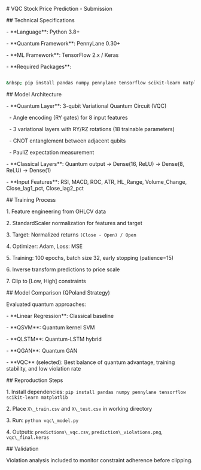 \# VQC Stock Price Prediction - Submission



\## Technical Specifications

\- \*\*Language\*\*: Python 3.8+

\- \*\*Quantum Framework\*\*: PennyLane 0.30+

\- \*\*ML Framework\*\*: TensorFlow 2.x / Keras

\- \*\*Required Packages\*\*:

```bash

&nbsp; pip install pandas numpy pennylane tensorflow scikit-learn matplotlib

```



\## Model Architecture

\- \*\*Quantum Layer\*\*: 3-qubit Variational Quantum Circuit (VQC)

&nbsp; - Angle encoding (RY gates) for 8 input features

&nbsp; - 3 variational layers with RY/RZ rotations (18 trainable parameters)

&nbsp; - CNOT entanglement between adjacent qubits

&nbsp; - PauliZ expectation measurement

\- \*\*Classical Layers\*\*: Quantum output → Dense(16, ReLU) → Dense(8, ReLU) → Dense(1)

\- \*\*Input Features\*\*: RSI, MACD, ROC, ATR, HL\_Range, Volume\_Change, Close\_lag1\_pct, Close\_lag2\_pct



\## Training Process

1\. Feature engineering from OHLCV data

2\. StandardScaler normalization for features and target

3\. Target: Normalized returns `(Close - Open) / Open`

4\. Optimizer: Adam, Loss: MSE

5\. Training: 100 epochs, batch size 32, early stopping (patience=15)

6\. Inverse transform predictions to price scale

7\. Clip to \[Low, High] constraints



\## Model Comparison (QPoland Strategy)

Evaluated quantum approaches:

\- \*\*Linear Regression\*\*: Classical baseline

\- \*\*QSVM\*\*: Quantum kernel SVM

\- \*\*QLSTM\*\*: Quantum-LSTM hybrid

\- \*\*QGAN\*\*: Quantum GAN

\- \*\*VQC\*\* (selected): Best balance of quantum advantage, training stability, and low violation rate



\## Reproduction Steps

1\. Install dependencies: `pip install pandas numpy pennylane tensorflow scikit-learn matplotlib`

2\. Place `X\_train.csv` and `X\_test.csv` in working directory

3\. Run: `python vqc\_model.py`

4\. Outputs: `predictions\_vqc.csv`, `prediction\_violations.png`, `vqc\_final.keras`



\## Validation

Violation analysis included to monitor constraint adherence before clipping.

